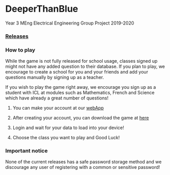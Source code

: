 # DeeperThanBlue
Year 3 MEng Electrical Engineering Group Project 2019-2020

### [Releases](https://github.com/ej3517/DeeperThanBlue/releases/)

### How to play 
While the game is not fully released for school usage, classes signed up might not have any added question to their database. If you plan to play, we encourage to create a school for you and your friends and add your questions manually by signing up as a teacher. 

If you wish to play the game right away, we encourage you sign up as a student with ICL at modules such as Mathematics, French and Science which have already a great number of questions! 

1. You can make your account at our [webApp](http://flappyfish.eu-gb.cf.appdomain.cloud/)

2. After creating your account, you can download the game at [here](https://github.com/ej3517/DeeperThanBlue/releases/)

3. Login and wait for your data to load into your device! 

4. Choose the class you want to play and Good Luck! 

### Important notice
None of the current releases has a safe password storage method and we discourage any user of registering with a common or sensitive password! 
